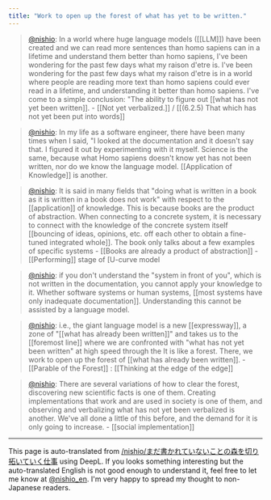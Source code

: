 ```yaml
---
title: "Work to open up the forest of what has yet to be written."
---
```


> [@nishio](https://twitter.com/nishio/status/1627542695060328450?s=20): In a world where huge language models ([[LLM]]) have been created and we can read more sentences than homo sapiens can in a lifetime and understand them better than homo sapiens, I've been wondering for the past few days what my raison d'etre is. I've been wondering for the past few days what my raison d'etre is in a world where people are reading more text than homo sapiens could ever read in a lifetime, and understanding it better than homo sapiens. I've come to a simple conclusion: "The ability to figure out [[what has not yet been written]].
    - [[Not yet verbalized.]]  /  [[(6.2.5) That which has not yet been put into words]]

> [@nishio](https://twitter.com/nishio/status/1627543617119346688?s=20): In my life as a software engineer, there have been many times when I said, "I looked at the documentation and it doesn't say that. I figured it out by experimenting with it myself.
> Science is the same, because what Homo sapiens doesn't know yet has not been written, nor do we know the language model.
>  [[Application of Knowledge]] is another.

> [@nishio](https://twitter.com/nishio/status/1627544336085962753?s=20): It is said in many fields that "doing what is written in a book as it is written in a book does not work" with respect to the [[application]] of knowledge. This is because books are the product of abstraction. When connecting to a concrete system, it is necessary to connect with the knowledge of the concrete system itself [[bouncing of ideas, opinions, etc. off each other to obtain a fine-tuned integrated whole]]. The book only talks about a few examples of specific systems
    - [[Books are already a product of abstraction]]
    - [[Performing]] stage of [U-curve model

> [@nishio](https://twitter.com/nishio/status/1627545018214006785?s=20): if you don't understand the "system in front of you", which is not written in the documentation, you cannot apply your knowledge to it. Whether software systems or human systems, [[most systems have only inadequate documentation]]. Understanding this cannot be assisted by a language model.

> [@nishio](https://twitter.com/nishio/status/1627545781447294982?s=20): i.e., the giant language model is a new [[expressway]], a zone of "[[what has already been written]]" and takes us to the [[foremost line]] where we are confronted with "what has not yet been written" at high speed through the It is like a forest. There, we work to open up the forest of [[what has already been written]].
    - [[Parable of the Forest]] :  [[Thinking at the edge of the edge]]

> [@nishio](https://twitter.com/nishio/status/1627548193012715522?s=20): There are several variations of how to clear the forest, discovering new scientific facts is one of them. Creating implementations that work and are used in society is one of them, and observing and verbalizing what has not yet been verbalized is another.
> We've all done a little of this before, and the demand for it is only going to increase.
    - [[social implementation]]

---
This page is auto-translated from [/nishio/まだ書かれていないことの森を切り拓いていく仕事](https://scrapbox.io/nishio/まだ書かれていないことの森を切り拓いていく仕事) using DeepL. If you looks something interesting but the auto-translated English is not good enough to understand it, feel free to let me know at [@nishio_en](https://twitter.com/nishio_en). I'm very happy to spread my thought to non-Japanese readers.